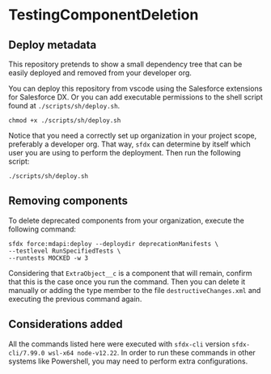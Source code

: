 # TestingComponentDeletion

## Deploy metadata

This repository pretends to show a small dependency tree that can be easily
deployed and removed from your developer org.

You can deploy this repository from vscode using the Salesforce extensions for
Salesforce DX. Or you can add executable permissions to the shell script found
at `./scripts/sh/deploy.sh`.


```
chmod +x ./scripts/sh/deploy.sh
```

Notice that you need a correctly set up organization in your project scope,
preferably a developer org. That way, `sfdx` can determine by itself which user
you are using to perform the deployment. Then run the following script:

```
./scripts/sh/deploy.sh
```

## Removing components 

To delete deprecated components from your organization, execute the following
command:

```
sfdx force:mdapi:deploy --deploydir deprecationManifests \
--testlevel RunSpecifiedTests \
--runtests MOCKED -w 3
```

Considering that `ExtraObject__c` is a component that will remain, confirm that
this is the case once you run the command. Then you can delete it manually or
adding the type member to the file `destructiveChanges.xml` and executing the
previous command again.

## Considerations added 

All the commands listed here were executed with `sfdx-cli` version
`sfdx-cli/7.99.0 wsl-x64 node-v12.22`. In order to run these commands in other
systems like Powershell, you may need to perform extra configurations.
